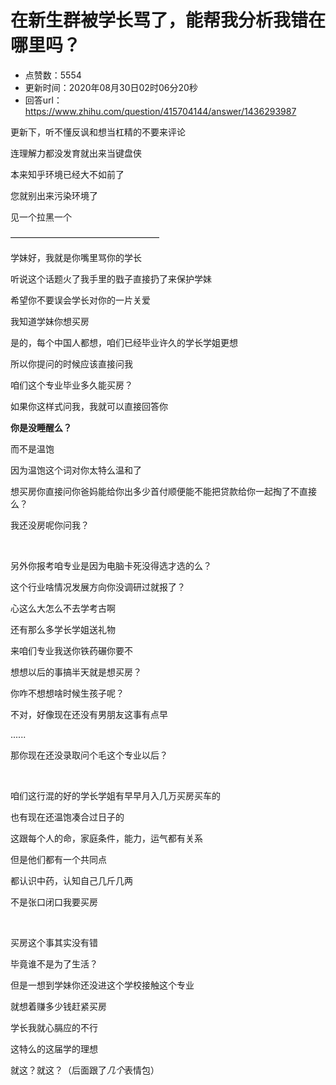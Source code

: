 # 在新生群被学长骂了，能帮我分析我错在哪里吗？
- 点赞数：5554
- 更新时间：2020年08月30日02时06分20秒
- 回答url：https://www.zhihu.com/question/415704144/answer/1436293987
<body>
 <p data-pid="nrV267ne">更新下，听不懂反讽和想当杠精的不要来评论</p>
 <p data-pid="WWVKGOOa">连理解力都没发育就出来当键盘侠</p>
 <p data-pid="Ul8uLwOG">本来知乎环境已经大不如前了</p>
 <p data-pid="IBxNWfLH">您就别出来污染环境了</p>
 <p data-pid="hOmebcD-">见一个拉黑一个</p>
 <p data-pid="8dBPHtyY">—————————————————</p>
 <p data-pid="93MQW68G">学妹好，我就是你嘴里骂你的学长</p>
 <p data-pid="Oz1LIuwd">听说这个话题火了我手里的戥子直接扔了来保护学妹</p>
 <p data-pid="Rcs_Yphq">希望你不要误会学长对你的一片关爱</p>
 <p data-pid="uiHE_6ln">我知道学妹你想买房</p>
 <p data-pid="KxKRXDE5">是的，每个中国人都想，咱们已经毕业许久的学长学姐更想</p>
 <p data-pid="gd65MBET">所以你提问的时候应该直接问我</p>
 <p data-pid="JkYhanIr">咱们这个专业毕业多久能买房？</p>
 <p data-pid="RDBQs3Ur">如果你这样式问我，我就可以直接回答你</p>
 <p data-pid="DPzTPBHN"><b>你是没睡醒么？</b></p>
 <p data-pid="SrW9dwJY">而不是温饱</p>
 <p data-pid="J1-vF_8F">因为温饱这个词对你太特么温和了</p>
 <p data-pid="dw2hHnRm">想买房你直接问你爸妈能给你出多少首付顺便能不能把贷款给你一起掏了不直接么？</p>
 <p data-pid="KIjy8cGp">我还没房呢你问我？</p>
 <p class="ztext-empty-paragraph"><br></p>
 <p data-pid="AJnDF6_O">另外你报考咱专业是因为电脑卡死没得选才选的么？</p>
 <p data-pid="SAM9JJoh">这个行业啥情况发展方向你没调研过就报了？</p>
 <p data-pid="BoBH3_Wy">心这么大怎么不去学考古啊</p>
 <p data-pid="fIGMxa47">还有那么多学长学姐送礼物</p>
 <p data-pid="teigKRvk">来咱们专业我送你铁药碾你要不</p>
 <p data-pid="aFxNg2Po">想想以后的事搞半天就是想买房？</p>
 <p data-pid="AIx3Dnm6">你咋不想想啥时候生孩子呢？</p>
 <p data-pid="UTsRSll2">不对，好像现在还没有男朋友这事有点早</p>
 <p data-pid="iOV4OezG">......</p>
 <p data-pid="U77a8ec2">那你现在还没录取问个毛这个专业以后？</p>
 <p class="ztext-empty-paragraph"><br></p>
 <p data-pid="dub17C0u">咱们这行混的好的学长学姐有早早月入几万买房买车的</p>
 <p data-pid="qiMRnQv8">也有现在还温饱凑合过日子的</p>
 <p data-pid="bQ5rmY7J">这跟每个人的命，家庭条件，能力，运气都有关系</p>
 <p data-pid="bJNi1c6c">但是他们都有一个共同点</p>
 <p data-pid="ZGvxIt12">都认识中药，认知自己几斤几两</p>
 <p data-pid="dGByelsI">不是张口闭口我要买房</p>
 <p class="ztext-empty-paragraph"><br></p>
 <p data-pid="PPNSiVum">买房这个事其实没有错</p>
 <p data-pid="RGZm-pmf">毕竟谁不是为了生活？</p>
 <p data-pid="4JtmUw-M">但是一想到学妹你还没进这个学校接触这个专业</p>
 <p data-pid="I2qM3Y61">就想着赚多少钱赶紧买房</p>
 <p data-pid="jfjMrtvd">学长我就心膈应的不行</p>
 <p data-pid="F7eqOr8Z">这特么的这届学的理想</p>
 <p data-pid="9GJoRPOB">就这？就这？（后面跟了<i>几个</i>表情包）</p>
</body>